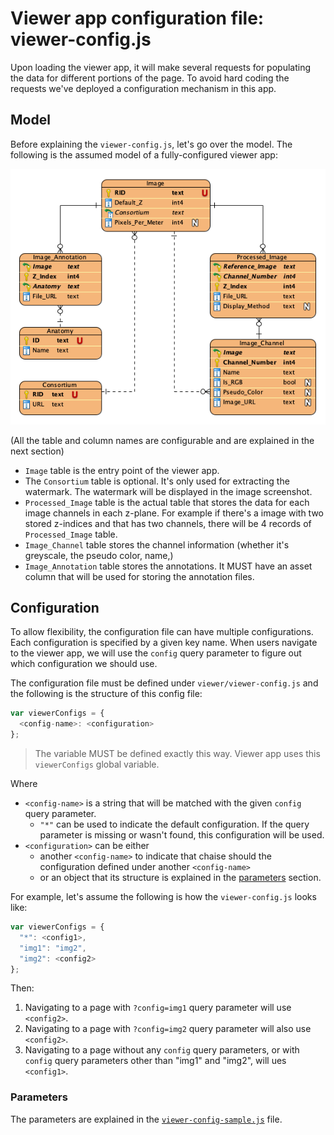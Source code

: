 # Viewer app configuration file: viewer-config.js

Upon loading the viewer app, it will make several requests for populating
the data for different portions of the page. To avoid hard coding the requests
we've deployed a configuration mechanism in this app.

## Model

Before explaining the `viewer-config.js`, let's go over the model.
The following is the assumed model of a fully-configured viewer app:

![record-page](../resources/viewer-erd.png)

(All the table and column names are configurable and are explained in the next section)

- `Image` table is the entry point of the viewer app.
- The `Consortium` table is optional. It's only used for extracting the watermark.
  The watermark will be displayed in the image screenshot.
- `Processed_Image` table is the actual table that stores the data for each image channels
  in each z-plane. For example if there's a image with two stored z-indices and that has
  two channels, there will be 4 records of `Processed_Image` table.
- `Image_Channel` table stores the channel information (whether it's greyscale,
  the pseudo color, name,)
- `Image_Annotation` table stores the annotations. It MUST have an asset column that
  will be used for storing the annotation files.

## Configuration

To allow flexibility, the configuration file can have multiple configurations.
Each configuration is specified by a given key name. When users navigate to
the viewer app, we will use the `config` query parameter to figure out which
configuration we should use.

The configuration file must be defined under `viewer/viewer-config.js` and the following is the structure of this config file:
```javascript
var viewerConfigs = {
  <config-name>: <configuration>
};
```
> The variable MUST be defined exactly this way. Viewer app uses this `viewerConfigs` global variable.

Where
- `<config-name>` is a string that will be matched with the given `config` query parameter.
  - `"*"` can be used to indicate the default configuration. If the query parameter is missing or wasn't found, this configuration will be used.
- `<configuration>` can be either
  - another `<config-name>` to indicate that chaise should the configuration defined under another `<config-name>`
  - or an object that its structure is explained in the [parameters](#parameters) section.


For example, let's assume the following is how the `viewer-config.js` looks like:

```javascript
var viewerConfigs = {
  "*": <config1>,
  "img1": "img2",
  "img2": <config2>
};
```

Then:
1. Navigating to a page with `?config=img1` query parameter will use `<config2>`.
2. Navigating to a page with `?config=img2` query parameter will also use `<config2>`.
3. Navigating to a page without any `config` query parameters, or with `config`
query parameters other than "img1" and "img2", will ues `<config1>`.

### Parameters

The parameters are explained in the [`viewer-config-sample.js`](https://github.com/informatics-isi-edu/chaise/tree/master/viewer/viewer-config-sample.js) file.
